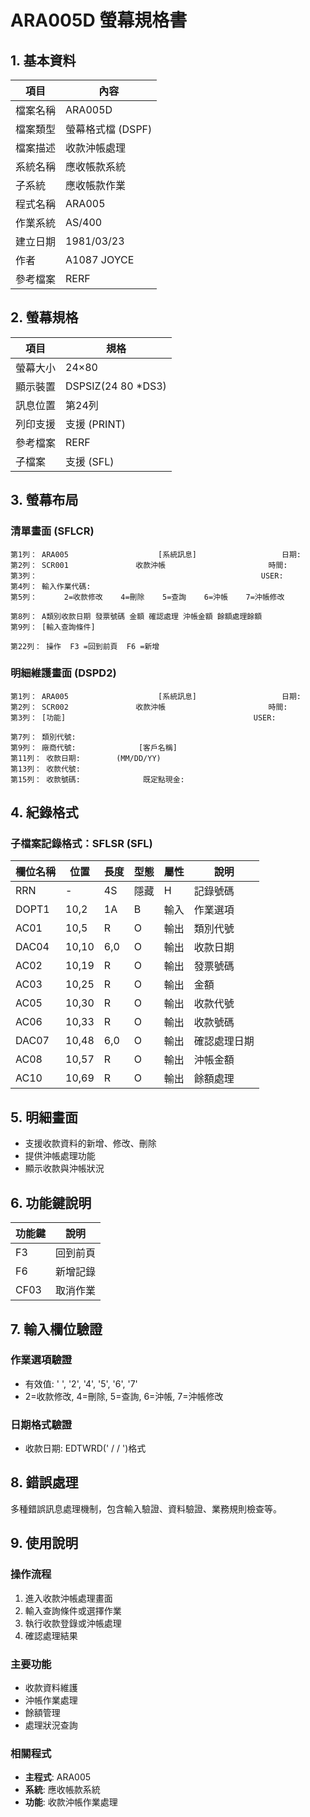# ARA005D 螢幕規格書

## 1. 基本資料

| 項目 | 內容 |
|------|------|
| 檔案名稱 | ARA005D |
| 檔案類型 | 螢幕格式檔 (DSPF) |
| 檔案描述 | 收款沖帳處理 |
| 系統名稱 | 應收帳款系統 |
| 子系統 | 應收帳款作業 |
| 程式名稱 | ARA005 |
| 作業系統 | AS/400 |
| 建立日期 | 1981/03/23 |
| 作者 | A1087 JOYCE |
| 參考檔案 | RERF |

## 2. 螢幕規格

| 項目 | 規格 |
|------|------|
| 螢幕大小 | 24×80 |
| 顯示裝置 | DSPSIZ(24 80 *DS3) |
| 訊息位置 | 第24列 |
| 列印支援 | 支援 (PRINT) |
| 參考檔案 | RERF |
| 子檔案 | 支援 (SFL) |

## 3. 螢幕布局

### 清單畫面 (SFLCR)
```
第1列： ARA005                    [系統訊息]                   日期:
第2列： SCR001               收款沖帳                       時間:
第3列：                                                  USER:
第4列： 輸入作業代碼:
第5列：      2=收款修改    4=刪除    5=查詢    6=沖帳    7=沖帳修改

第8列： A類別收款日期 發票號碼 金額 確認處理 沖帳金額 餘額處理餘額
第9列： [輸入查詢條件]

第22列： 操作  F3 =回到前頁  F6 =新增
```

### 明細維護畫面 (DSPD2)
```
第1列： ARA005                    [系統訊息]                   日期:
第2列： SCR002               收款沖帳                       時間:
第3列： [功能]                                          USER:

第7列： 類別代號:
第9列： 廠商代號:              [客戶名稱]
第11列： 收款日期:        (MM/DD/YY)
第13列： 收款代號:
第15列： 收款號碼:              既定點現金:
```

## 4. 紀錄格式

### 子檔案記錄格式：SFLSR (SFL)

| 欄位名稱 | 位置 | 長度 | 型態 | 屬性 | 說明 |
|----------|------|------|------|------|------|
| RRN | - | 4S | 隱藏 | H | 記錄號碼 |
| DOPT1 | 10,2 | 1A | B | 輸入 | 作業選項 |
| AC01 | 10,5 | R | O | 輸出 | 類別代號 |
| DAC04 | 10,10 | 6,0 | O | 輸出 | 收款日期 |
| AC02 | 10,19 | R | O | 輸出 | 發票號碼 |
| AC03 | 10,25 | R | O | 輸出 | 金額 |
| AC05 | 10,30 | R | O | 輸出 | 收款代號 |
| AC06 | 10,33 | R | O | 輸出 | 收款號碼 |
| DAC07 | 10,48 | 6,0 | O | 輸出 | 確認處理日期 |
| AC08 | 10,57 | R | O | 輸出 | 沖帳金額 |
| AC10 | 10,69 | R | O | 輸出 | 餘額處理 |

## 5. 明細畫面

- 支援收款資料的新增、修改、刪除
- 提供沖帳處理功能
- 顯示收款與沖帳狀況

## 6. 功能鍵說明

| 功能鍵 | 說明 |
|--------|------|
| F3 | 回到前頁 |
| F6 | 新增記錄 |
| CF03 | 取消作業 |

## 7. 輸入欄位驗證

### 作業選項驗證
- 有效值: ' ', '2', '4', '5', '6', '7'
- 2=收款修改, 4=刪除, 5=查詢, 6=沖帳, 7=沖帳修改

### 日期格式驗證
- 收款日期: EDTWRD('  /  /  ')格式

## 8. 錯誤處理

多種錯誤訊息處理機制，包含輸入驗證、資料驗證、業務規則檢查等。

## 9. 使用說明

### 操作流程
1. 進入收款沖帳處理畫面
2. 輸入查詢條件或選擇作業
3. 執行收款登錄或沖帳處理
4. 確認處理結果

### 主要功能
- 收款資料維護
- 沖帳作業處理  
- 餘額管理
- 處理狀況查詢

### 相關程式
- **主程式**: ARA005
- **系統**: 應收帳款系統
- **功能**: 收款沖帳作業處理 